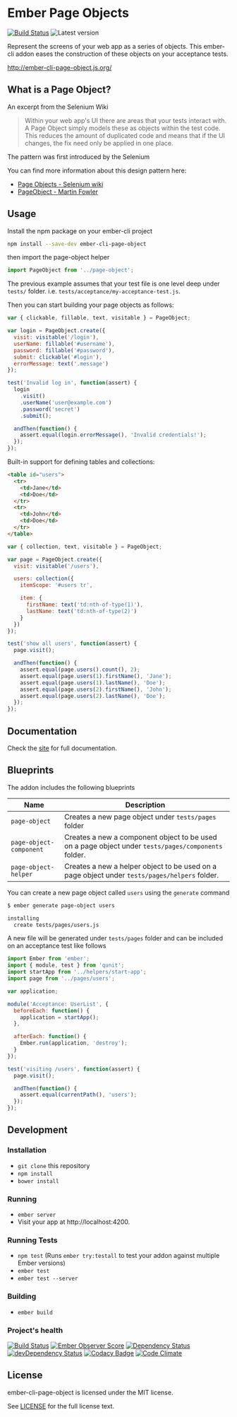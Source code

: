 # Ember Page Objects

[![Build Status](https://travis-ci.org/san650/ember-cli-page-object.svg?branch=master)](https://travis-ci.org/san650/ember-cli-page-object)
![Latest version](https://img.shields.io/npm/v/ember-cli-page-object.svg)

Represent the screens of your web app as a series of objects. This ember-cli
addon eases the construction of these objects on your acceptance tests.

http://ember-cli-page-object.js.org/

## What is a Page Object?

An excerpt from the Selenium Wiki
> Within your web app's UI there are areas that your tests interact with. A Page
> Object simply models these as objects within the test code. This reduces the
> amount of duplicated code and means that if the UI changes, the fix need only
> be applied in one place.

The pattern was first introduced by the Selenium

You can find more information about this design pattern here:
* [Page Objects - Selenium wiki](https://code.google.com/p/selenium/wiki/PageObjects)
* [PageObject - Martin Fowler](http://martinfowler.com/bliki/PageObject.html)

## Usage

Install the npm package on your ember-cli project

```sh
npm install --save-dev ember-cli-page-object
```

then import the page-object helper

```js
import PageObject from '../page-object';
```

The previous example assumes that your test file is one level deep under
`tests/` folder. i.e. `tests/acceptance/my-acceptance-test.js`.

Then you can start building your page objects as follows:

```js
var { clickable, fillable, text, visitable } = PageObject;

var login = PageObject.create({
  visit: visitable('/login'),
  userName: fillable('#username'),
  password: fillable('#password'),
  submit: clickable('#login'),
  errorMessage: text('.message')
});

test('Invalid log in', function(assert) {
  login
    .visit()
    .userName('user@example.com')
    .password('secret')
    .submit();

  andThen(function() {
    assert.equal(login.errorMessage(), 'Invalid credentials!');
  });
});
```

Built-in support for defining tables and collections:

```html
<table id="users">
  <tr>
    <td>Jane</td>
    <td>Doe</td>
  </tr>
  <tr>
    <td>John</td>
    <td>Doe</td>
  </tr>
</table>
```

```js
var { collection, text, visitable } = PageObject;

var page = PageObject.create({
  visit: visitable('/users'),

  users: collection({
    itemScope: '#users tr',

    item: {
      firstName: text('td:nth-of-type(1)'),
      lastName: text('td:nth-of-type(2)')
    }
  })
});

test('show all users', function(assert) {
  page.visit();

  andThen(function() {
    assert.equal(page.users().count(), 2);
    assert.equal(page.users(1).firstName(), 'Jane');
    assert.equal(page.users(1).lastName(), 'Doe');
    assert.equal(page.users(2).firstName(), 'John');
    assert.equal(page.users(2).lastName(), 'Doe');
  });
});
```

## Documentation

Check the [site](http://ember-cli-page-object.js.org/) for full documentation.

## Blueprints

The addon includes the following blueprints

| Name | Description |
| -------- | --------------- |
| `page-object` | Creates a new page object under `tests/pages` folder |
| `page-object-component` | Creates a new a component object to be used on a page object under `tests/pages/components` folder. |
| `page-object-helper` |  Creates a new a helper object to be used on a page object under `tests/pages/helpers` folder. |

You can create a new page object called `users` using the `generate` command

```sh
$ ember generate page-object users

installing
  create tests/pages/users.js
```

A new file will be generated under `tests/pages` folder and can be included on
an acceptance test like follows

```js
import Ember from 'ember';
import { module, test } from 'qunit';
import startApp from '../helpers/start-app';
import page from '../pages/users';

var application;

module('Acceptance: UserList', {
  beforeEach: function() {
    application = startApp();
  },

  afterEach: function() {
    Ember.run(application, 'destroy');
  }
});

test('visiting /users', function(assert) {
  page.visit();

  andThen(function() {
    assert.equal(currentPath(), 'users');
  });
});
```

## Development

### Installation

* `git clone` this repository
* `npm install`
* `bower install`

### Running

* `ember server`
* Visit your app at http://localhost:4200.

### Running Tests

* `npm test` (Runs `ember try:testall` to test your addon against multiple Ember versions)
* `ember test`
* `ember test --server`

### Building

* `ember build`

### Project's health

[![Build Status](https://travis-ci.org/san650/ember-cli-page-object.svg?branch=master)](https://travis-ci.org/san650/ember-cli-page-object)
[![Ember Observer Score](http://emberobserver.com/badges/ember-cli-page-object.svg)](http://emberobserver.com/addons/ember-cli-page-object)
[![Dependency Status](https://david-dm.org/san650/ember-cli-page-object.svg)](https://david-dm.org/san650/ember-cli-page-object)
[![devDependency Status](https://david-dm.org/san650/ember-cli-page-object/dev-status.svg)](https://david-dm.org/san650/ember-cli-page-object#info=devDependencies)
[![Codacy Badge](https://api.codacy.com/project/badge/35545e8e8ade48dfa999a3f5e1aa4b3b)](https://www.codacy.com/app/san650/ember-cli-page-object)
[![Code Climate](https://codeclimate.com/github/san650/ember-cli-page-object/badges/gpa.svg)](https://codeclimate.com/github/san650/ember-cli-page-object)

## License

ember-cli-page-object is licensed under the MIT license.

See [LICENSE](./LICENSE) for the full license text.
